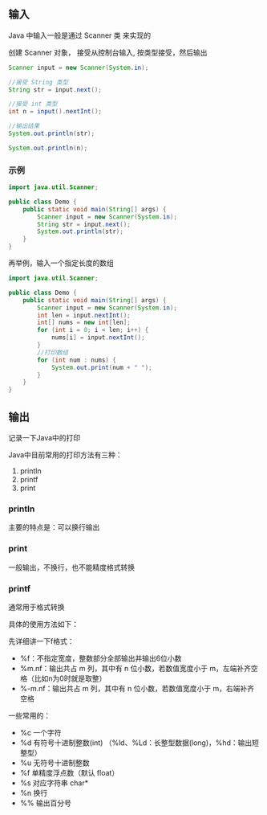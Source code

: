 ## 输入

Java 中输入一般是通过 Scanner 类 来实现的

创建 Scanner 对象， 接受从控制台输入, 按类型接受，然后输出

```java
Scanner input = new Scanner(System.in);

//接受 String 类型
String str = input.next();

//接受 int 类型
int n = input().nextInt();

//输出结果
System.out.println(str);

System.out.println(n);
```

### 示例

```java
import java.util.Scanner;

public class Demo {
    public static void main(String[] args) {
        Scanner input = new Scanner(System.in);
        String str = input.next();
        System.out.println(str);
    }
}
```

再举例，输入一个指定长度的数组
```java
import java.util.Scanner;

public class Demo {
    public static void main(String[] args) {
        Scanner input = new Scanner(System.in);
        int len = input.nextInt();
        int[] nums = new int[len];
        for (int i = 0; i < len; i++) {
            nums[i] = input.nextInt();
        }
        //打印数组
        for (int num : nums) {
            System.out.print(num + " ");
        }
    }
}
```




## 输出

记录一下Java中的打印

Java中目前常用的打印方法有三种：
1. println
2. printf
3. print

### println

主要的特点是：可以换行输出

### print

一般输出，不换行，也不能精度格式转换

### printf

通常用于格式转换

具体的使用方法如下：

先详细讲一下f格式：
- %f：不指定宽度，整数部分全部输出并输出6位小数
- %m.nf：输出共占 m 列，其中有 n 位小数，若数值宽度小于 m，左端补齐空格（比如n为0时就是取整）
- %-m.nf：输出共占 m 列，其中有 n 位小数，若数值宽度小于 m，右端补齐空格

一些常用的：
- %c 一个字符
- %d 有符号十进制整数(int) （%ld、%Ld：长整型数据(long)，%hd：输出短整型）
- %u 无符号十进制整数
- %f 单精度浮点数（默认 float）
- %s 对应字符串 char*
- %n 换行
- %% 输出百分号